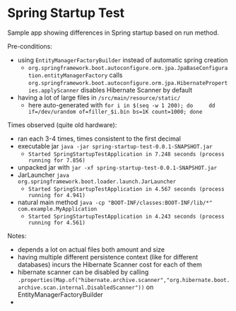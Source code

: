 # Spring Startup Test

Sample app showing differences in Spring startup based on run method.

Pre-conditions:
- using `EntityManagerFactoryBuilder` instead of automatic spring creation
  - `org.springframework.boot.autoconfigure.orm.jpa.JpaBaseConfiguration.entityManagerFactory` calls `org.springframework.boot.autoconfigure.orm.jpa.HibernateProperties.applyScanner` disables Hibernate Scanner by default
- having a lot of large files in `/src/main/resource/static/`
  - here auto-generated with `for i in $(seq -w 1 200); do     dd if=/dev/urandom of=filler_$i.bin bs=1K count=1000; done`

Times observed (quite old hardware):
- ran each 3-4 times, times consistent to the first decimal
- executable jar `java -jar spring-startup-test-0.0.1-SNAPSHOT.jar`
  -  `Started SpringStartupTestApplication in 7.248 seconds (process running for 7.856)`
- unpacked jar with `jar -xf spring-startup-test-0.0.1-SNAPSHOT.jar`
- JarLauncher `java org.springframework.boot.loader.launch.JarLauncher`
  - `Started SpringStartupTestApplication in 4.567 seconds (process running for 4.941)`
- natural main method `java -cp "BOOT-INF/classes:BOOT-INF/lib/*" com.example.MyApplication`
  - `Started SpringStartupTestApplication in 4.243 seconds (process running for 4.561)`

Notes:
- depends a lot on actual files both amount and size
- having multiple different persistence context (like for different databases) incurs the Hibernate Scanner cost for each of them
- hibernate scanner can be disabled by calling `.properties(Map.of("hibernate.archive.scanner","org.hibernate.boot.archive.scan.internal.DisabledScanner"))` on EntityManagerFactoryBuilder
- 